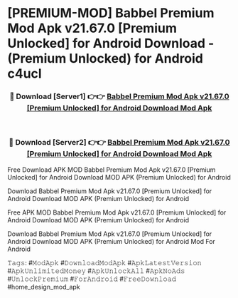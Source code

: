 # [PREMIUM-MOD] Babbel Premium Mod Apk v21.67.0 [Premium Unlocked] for Android Download - (Premium Unlocked) for Android c4ucl



<div align="center">
<h3>🔴 Download [Server1] 👉👉 <a href="https://momento.my/?title=Babbel_Premium_Mod_Apk_v21.67.0_[Premium_Unlocked]_for_Android_Download">Babbel Premium Mod Apk v21.67.0 [Premium Unlocked] for Android Download Mod Apk</a></h3><br>

<h3>🔴 Download [Server2] 👉👉 <a href="https://momento.my/?title=Babbel_Premium_Mod_Apk_v21.67.0_[Premium_Unlocked]_for_Android_Download">Babbel Premium Mod Apk v21.67.0 [Premium Unlocked] for Android Download Mod Apk</a></h3>
</div>



Free Download APK MOD Babbel Premium Mod Apk v21.67.0 [Premium Unlocked] for Android Download MOD APK (Premium Unlocked) for Android

Download Babbel Premium Mod Apk v21.67.0 [Premium Unlocked] for Android Download MOD APK (Premium Unlocked) for Android

Free APK MOD Babbel Premium Mod Apk v21.67.0 [Premium Unlocked] for Android Download MOD APK (Premium Unlocked) for Android

Download Babbel Premium Mod Apk v21.67.0 [Premium Unlocked] for Android Download MOD APK (Premium Unlocked) for Android Mod For Android

𝚃𝚊𝚐𝚜: #𝙼𝚘𝚍𝙰𝚙𝚔 #𝙳𝚘𝚠𝚗𝚕𝚘𝚊𝚍𝙼𝚘𝚍𝙰𝚙𝚔 #𝙰𝚙𝚔𝙻𝚊𝚝𝚎𝚜𝚝𝚅𝚎𝚛𝚜𝚒𝚘𝚗 #𝙰𝚙𝚔𝚄𝚗𝚕𝚒𝚖𝚒𝚝𝚎𝚍𝙼𝚘𝚗𝚎𝚢 #𝙰𝚙𝚔𝚄𝚗𝚕𝚘𝚌𝚔𝙰𝚕𝚕 #𝙰𝚙𝚔𝙽𝚘𝙰𝚍𝚜 #𝚄𝚗𝚕𝚘𝚌𝚔𝙿𝚛𝚎𝚖𝚒𝚞𝚖 #𝙵𝚘𝚛𝙰𝚗𝚍𝚛𝚘𝚒𝚍 #𝙵𝚛𝚎𝚎𝙳𝚘𝚠𝚗𝚕𝚘𝚊𝚍 #home_design_mod_apk
